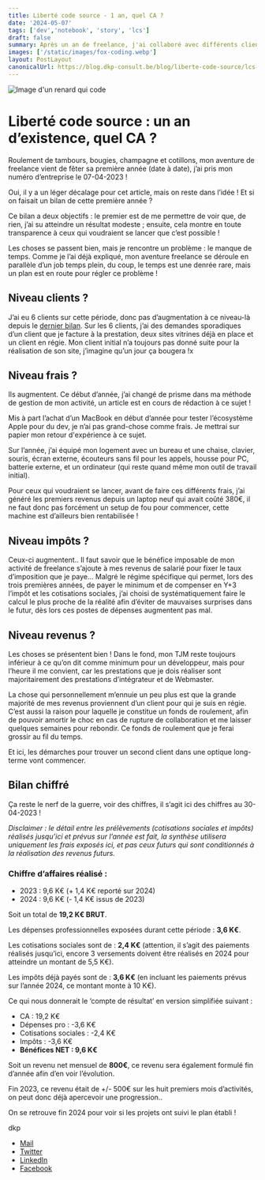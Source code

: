 ```yaml
---
title: Liberté code source - 1 an, quel CA ?
date: '2024-05-07'
tags: ['dev','notebook', 'story', 'lcs']
draft: false
summary: Après un an de freelance, j'ai collaboré avec différents clients, générant un chiffre d'affaires de 19,2 K€, avec un bénéfice net de 9,6 K€. Les défis incluaient la gestion du temps avec un emploi alimentaire parallèle, des efforts pour maintenir une activité secondaire propre et minimiser les dépenses. Les perspectives incluent l'acquisition de nouveaux clients pour renforcer la pérennité de l'entreprise.
images: ['/static/images/fox-coding.webp']
layout: PostLayout
canonicalUrl: https://blog.dkp-consult.be/blog/liberte-code-source/lcs-1-an
---
```


![Image d'un renard qui code](/static/images/fox-coding.webp "Fox Coding")


# Liberté code source : un an d’existence, quel CA ?

Roulement de tambours, bougies, champagne et cotillons, mon aventure de freelance vient de fêter sa première année (date à date), j’ai pris mon numéro d’entreprise le 07-04-2023 !

Oui, il y a un léger décalage pour cet article, mais on reste dans l’idée ! Et si on faisait un bilan de cette première année ?

Ce bilan a deux objectifs : le premier est de me permettre de voir que, de rien, j’ai su atteindre un résultat modeste ; ensuite, cela montre en toute transparence à ceux qui voudraient se lancer que c’est possible !

Les choses se passent bien, mais je rencontre un problème : le manque de temps. Comme je l’ai déjà expliqué, mon aventure freelance se déroule en parallèle d’un job temps plein, du coup, le temps est une denrée rare, mais un plan est en route pour régler ce problème !

## Niveau clients ?

J’ai eu 6 clients sur cette période, donc pas d’augmentation à ce niveau-là depuis le [dernier bilan](https://blog.dkp-consult.be/blog/liberte-code-source/lcs-2023). Sur les 6 clients, j’ai des demandes sporadiques d’un client que je facture à la prestation, deux sites vitrines déjà en place et un client en régie. Mon client initial n’a toujours pas donné suite pour la réalisation de son site, j’imagine qu’un jour ça bougera !x

## Niveau frais ?

Ils augmentent. Ce début d’année, j’ai changé de prisme dans ma méthode de gestion de mon activité, un article est en cours de rédaction à ce sujet !

Mis à part l’achat d’un MacBook en début d’année pour tester l’écosystème Apple pour du dev, je n’ai pas grand-chose comme frais. Je mettrai sur papier mon retour d'expérience à ce sujet.

Sur l’année, j’ai équipé mon logement avec un bureau et une chaise, clavier, souris, écran externe, écouteurs sans fil pour les appels, housse pour PC, batterie externe, et un ordinateur (qui reste quand même mon outil de travail initial).

Pour ceux qui voudraient se lancer, avant de faire ces différents frais, j’ai généré les premiers revenus depuis un laptop neuf qui avait coûté 380€, il ne faut donc pas forcément un setup de fou pour commencer, cette machine est d’ailleurs bien rentabilisée !

## Niveau impôts ?

Ceux-ci augmentent.. Il faut savoir que le bénéfice imposable de mon activité de freelance s’ajoute à mes revenus de salarié pour fixer le taux d’imposition que je paye… Malgré le régime spécifique qui permet, lors des trois premières années, de payer le minimum et de compenser en Y+3 l’impôt et les cotisations sociales, j’ai choisi de systématiquement faire le calcul le plus proche de la réalité afin d’éviter de mauvaises surprises dans le futur, dès lors ces postes de dépenses augmentent pas mal.

## Niveau revenus ?

Les choses se présentent bien ! Dans le fond, mon TJM reste toujours inférieur à ce qu’on dit comme minimum pour un développeur, mais pour l’heure il me convient, car les prestations que je dois réaliser sont majoritairement des prestations d’intégrateur et de Webmaster.

La chose qui personnellement m’ennuie un peu plus est que la grande majorité de mes revenus proviennent d’un client pour qui je suis en régie. C’est aussi la raison pour laquelle je constitue un fonds de roulement, afin de pouvoir amortir le choc en cas de rupture de collaboration et me laisser quelques semaines pour rebondir. Ce fonds de roulement que je ferai grossir au fil du temps.

Et ici, les démarches pour trouver un second client dans une optique long-terme vont commencer.

## Bilan chiffré

Ça reste le nerf de la guerre, voir des chiffres, il s’agit ici des chiffres au 30-04-2023 !

*Disclaimer : le détail entre les prélèvements (cotisations sociales et impôts) réalisés jusqu’ici et prévus sur l’année est fait, la synthèse utilisera uniquement les frais exposés ici, et pas ceux futurs qui sont conditionnés à la réalisation des revenus futurs.*

### Chiffre d’affaires réalisé :

- 2023 : 9,6 K€ (+ 1,4 K€ reporté sur 2024)
- 2024 : 9,6 K€ (- 1,4 K€ issus de 2023)

Soit un total de **19,2 K€ BRUT**.

Les dépenses professionnelles exposées durant cette période : **3,6 K€**.

Les cotisations sociales sont de : **2,4 K€** (attention, il s’agit des paiements réalisés jusqu’ici, encore 3 versements doivent être réalisés en 2024 pour atteindre un montant de 5,5 K€).

Les impôts déjà payés sont de : **3,6 K€** (en incluant les paiements prévus sur l’année 2024, ce montant monte à 10 K€).

Ce qui nous donnerait le ‘compte de résultat’ en version simplifiée suivant :

- CA : 19,2 K€
- Dépenses pro : -3,6 K€
- Cotisations sociales : -2,4 K€
- Impôts : -3,6 K€
- **Bénéfices NET : 9,6 K€**

Soit un revenu net mensuel de **800€**, ce revenu sera également formulé fin d’année afin d’en voir l’évolution.

Fin 2023, ce revenu était de +/- 500€ sur les huit premiers mois d’activités, on peut donc déjà apercevoir une progression..

On se retrouve fin 2024 pour voir si les projets ont suivi le plan établi ! 

dkp

- [Mail](mailto:contact@dkp-consult.be)
- [Twitter](https://twitter.com/dkp_consult)
- [LinkedIn](https://www.linkedin.com/in/pierre-debski/)
- [Facebook](https://www.facebook.com/dkpconsult)